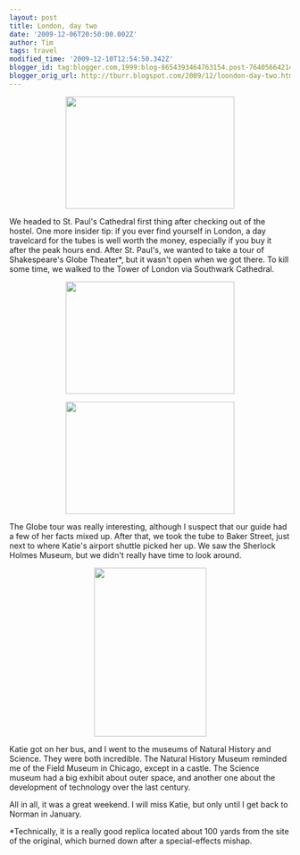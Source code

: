 ```yaml
---
layout: post
title: London, day two
date: '2009-12-06T20:50:00.002Z'
author: Tim
tags: travel
modified_time: '2009-12-10T12:54:50.342Z'
blogger_id: tag:blogger.com,1999:blog-8654393464763154.post-7640566421401155341
blogger_orig_url: http://tburr.blogspot.com/2009/12/loondon-day-two.html
---
```


<a href="http://photos-c.ak.fbcdn.net/hphotos-ak-snc3/hs097.snc3/16458_202154391086_524306086_3670549_8166548_n.jpg"><img style="display:block; margin:0px auto 10px; text-align:center;cursor:pointer; cursor:hand;width: 302px; height: 201px;" src="http://photos-c.ak.fbcdn.net/hphotos-ak-snc3/hs097.snc3/16458_202154391086_524306086_3670549_8166548_n.jpg" border="0" alt="" /></a>

We headed to St. Paul's Cathedral first thing after checking out of the hostel. One more insider tip: if you ever find yourself in London, a day travelcard for the tubes is well worth the money, especially if you buy it after the peak hours end. After St. Paul's, we wanted to take a tour of Shakespeare's Globe Theater*, but it wasn't open when we got there. To kill some time, we walked to the Tower of London via Southwark Cathedral.

<a href="http://photos-e.ak.fbcdn.net/hphotos-ak-snc3/hs097.snc3/16458_202154296086_524306086_3670536_1361016_n.jpg"><img style="display:block; margin:0px auto 10px; text-align:center;cursor:pointer; cursor:hand;width: 302px; height: 201px;" src="http://photos-e.ak.fbcdn.net/hphotos-ak-snc3/hs097.snc3/16458_202154296086_524306086_3670536_1361016_n.jpg" border="0" alt="" /></a>

<a href="http://photos-e.ak.fbcdn.net/hphotos-ak-snc3/hs097.snc3/16458_202154341086_524306086_3670543_4551456_n.jpg"><img style="display:block; margin:0px auto 10px; text-align:center;cursor:pointer; cursor:hand;width: 302px; height: 201px;" src="http://photos-e.ak.fbcdn.net/hphotos-ak-snc3/hs097.snc3/16458_202154341086_524306086_3670543_4551456_n.jpg" border="0" alt="" /></a>

The Globe tour was really interesting, although I suspect that our guide had a few of her facts mixed up. After that, we took the tube to Baker Street, just next to where Katie's airport shuttle picked her up. We saw the Sherlock Holmes Museum, but we didn't really have time to look around.

<a href="http://photos-e.ak.fbcdn.net/hphotos-ak-snc3/hs097.snc3/16458_202154431086_524306086_3670557_4830011_n.jpg"><img style="display:block; margin:0px auto 10px; text-align:center;cursor:pointer; cursor:hand;width: 201px; height: 302px;" src="http://photos-e.ak.fbcdn.net/hphotos-ak-snc3/hs097.snc3/16458_202154431086_524306086_3670557_4830011_n.jpg" border="0" alt="" /></a>

Katie got on her bus, and I went to the museums of Natural History and Science. They were both incredible. The Natural History Museum reminded me of the Field Museum in Chicago, except in a castle. The Science museum had a big exhibit about outer space, and another one about the development of technology over the last century. 

All in all, it was a great weekend. I will miss Katie, but only until I get back to Norman in January. 


*Technically, it is a really good replica located about 100 yards from the site of the original, which burned down after a special-effects mishap.

